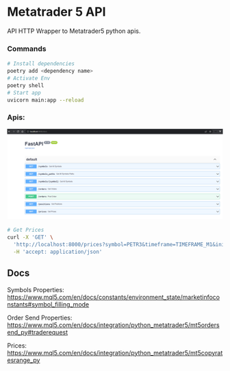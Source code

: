 # Metatrader 5 API

API HTTP Wrapper to Metatrader5 python apis.


### Commands

```sh
# Install dependencies
poetry add <dependency name>
# Activate Env
poetry shell
# Start app
uvicorn main:app --reload
```

### Apis:

![OpenAPI](/images/openapi.png "OpenAPI")

```sh
# Get Prices
curl -X 'GET' \
  'http://localhost:8000/prices?symbol=PETR3&timeframe=TIMEFRAME_M1&initial_date=2022-06-16%2018%3A30%3A53.837069&final_date=2022-07-16%2018%3A30%3A53.837069' \
  -H 'accept: application/json'
```

## Docs

Symbols Properties: https://www.mql5.com/en/docs/constants/environment_state/marketinfoconstants#symbol_filling_mode

Order Send Properties: https://www.mql5.com/en/docs/integration/python_metatrader5/mt5ordersend_py#traderequest

Prices: https://www.mql5.com/en/docs/integration/python_metatrader5/mt5copyratesrange_py

